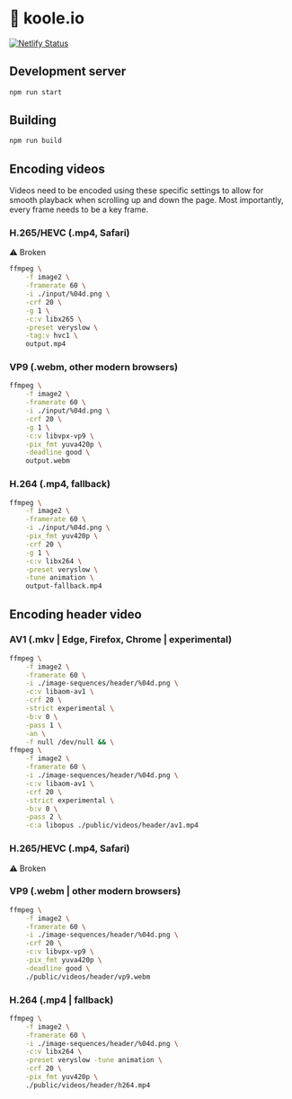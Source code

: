 # 🌆 koole.io

[![Netlify Status](https://api.netlify.com/api/v1/badges/53c4250f-6710-4ec3-a45a-742777aa5d10/deploy-status)](https://app.netlify.com/sites/koole-io/deploys)

## Development server

```sh
npm run start
```

## Building

```sh
npm run build
```

## Encoding videos

Videos need to be encoded using these specific settings to allow for smooth playback
when scrolling up and down the page. Most importantly, every frame needs to be a key
frame.

### H.265/HEVC (.mp4, Safari)

⚠️ Broken

```sh
ffmpeg \
    -f image2 \
    -framerate 60 \
    -i ./input/%04d.png \
    -crf 20 \
    -g 1 \
    -c:v libx265 \
    -preset veryslow \
    -tag:v hvc1 \
    output.mp4
```

### VP9 (.webm, other modern browsers)

```sh
ffmpeg \
    -f image2 \
    -framerate 60 \
    -i ./input/%04d.png \
    -crf 20 \
    -g 1 \
    -c:v libvpx-vp9 \
    -pix_fmt yuva420p \
    -deadline good \
    output.webm
```

### H.264 (.mp4, fallback)

```sh
ffmpeg \
    -f image2 \
    -framerate 60 \
    -i ./input/%04d.png \
    -pix_fmt yuv420p \
    -crf 20 \
    -g 1 \
    -c:v libx264 \
    -preset veryslow \
    -tune animation \
    output-fallback.mp4
```

## Encoding header video

### AV1 (.mkv | Edge, Firefox, Chrome | experimental)

```sh
ffmpeg \
    -f image2 \
    -framerate 60 \
    -i ./image-sequences/header/%04d.png \
    -c:v libaom-av1 \
    -crf 20 \
    -strict experimental \
    -b:v 0 \
    -pass 1 \
    -an \
    -f null /dev/null && \
ffmpeg \
    -f image2 \
    -framerate 60 \
    -i ./image-sequences/header/%04d.png \
    -c:v libaom-av1 \
    -crf 20 \
    -strict experimental \
    -b:v 0 \
    -pass 2 \
    -c:a libopus ./public/videos/header/av1.mp4
```

### H.265/HEVC (.mp4, Safari)

⚠️ Broken

### VP9 (.webm | other modern browsers)

```sh
ffmpeg \
    -f image2 \
    -framerate 60 \
    -i ./image-sequences/header/%04d.png \
    -crf 20 \
    -c:v libvpx-vp9 \
    -pix_fmt yuva420p \
    -deadline good \
    ./public/videos/header/vp9.webm
```

### H.264 (.mp4 | fallback)

```sh
ffmpeg \
    -f image2 \
    -framerate 60 \
    -i ./image-sequences/header/%04d.png \
    -c:v libx264 \
    -preset veryslow -tune animation \
    -crf 20 \
    -pix_fmt yuv420p \
    ./public/videos/header/h264.mp4
```
